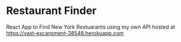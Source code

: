 # Restaurant Finder

React App to Find New York Restuarants using my own API hosted at https://vast-escarpment-38548.herokuapp.com

